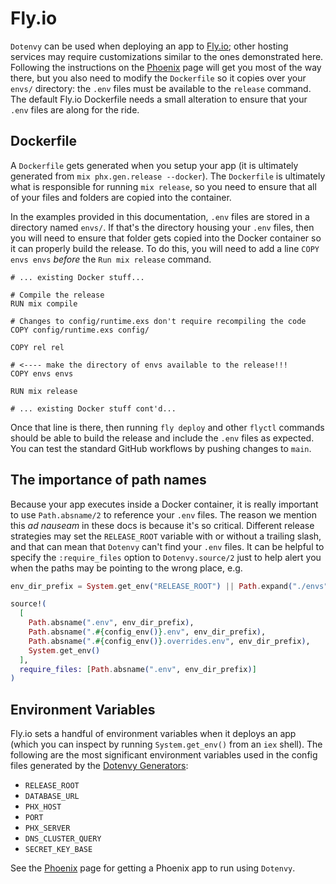 # Fly.io

`Dotenvy` can be used when deploying an app to [Fly.io](https://fly.io/); other hosting services may require customizations similar to the ones demonstrated here. Following the instructions on the [Phoenix](docs/phoenix.md) page will get you most of the way there, but you also need to modify the `Dockerfile` so it copies over your `envs/` directory: the `.env` files must be available to the `release` command. The default Fly.io Dockerfile needs a small alteration to ensure that your `.env` files are along for the ride.

## Dockerfile

A `Dockerfile` gets generated when you setup your app (it is ultimately generated from `mix phx.gen.release --docker`). The `Dockerfile` is ultimately what is responsible for running `mix release`, so you need to ensure that all of your files and folders are copied into the container.

In the examples provided in this documentation, `.env` files are stored in a directory named `envs/`.  If that's the directory housing your `.env` files, then you will need to ensure that folder gets copied into the Docker container so it can properly build the release.  To do this, you will need to add a line `COPY envs envs` _before_ the `Run mix release` command.

```docker
# ... existing Docker stuff...

# Compile the release
RUN mix compile

# Changes to config/runtime.exs don't require recompiling the code
COPY config/runtime.exs config/

COPY rel rel

# <---- make the directory of envs available to the release!!!
COPY envs envs

RUN mix release

# ... existing Docker stuff cont'd...
```

Once that line is there, then running `fly deploy` and other `flyctl` commands should be able to build the release and include the `.env` files as expected. You can test the standard GitHub workflows by pushing changes to `main`.

## The importance of path names

Because your app executes inside a Docker container, it is really important to use `Path.absname/2` to reference your `.env` files. The reason we mention this _ad nauseam_ in these docs is because it's so critical.  Different release strategies may set the `RELEASE_ROOT` variable with or without a trailing slash, and that can mean that `Dotenvy` can't find your `.env` files.  It can be helpful to specify the `:require_files` option to `Dotenvy.source/2` just to help alert you when the paths may be pointing to the wrong place, e.g.

```elixir
env_dir_prefix = System.get_env("RELEASE_ROOT") || Path.expand("./envs")

source!(
  [
    Path.absname(".env", env_dir_prefix),
    Path.absname(".#{config_env()}.env", env_dir_prefix),
    Path.absname(".#{config_env()}.overrides.env", env_dir_prefix),
    System.get_env()
  ],
  require_files: [Path.absname(".env", env_dir_prefix)]
)
```

## Environment Variables

Fly.io sets a handful of environment variables when it deploys an app (which you can inspect by running `System.get_env()` from an `iex` shell).  The following are the most significant environment variables used in the config files generated by the [Dotenvy Generators](https://hexdocs.pm/dotenvy_generators/):

- `RELEASE_ROOT`
- `DATABASE_URL`
- `PHX_HOST`
- `PORT`
- `PHX_SERVER`
- `DNS_CLUSTER_QUERY`
- `SECRET_KEY_BASE`

See the [Phoenix](docs/phoenix.md) page for getting a Phoenix app to run using `Dotenvy`.

